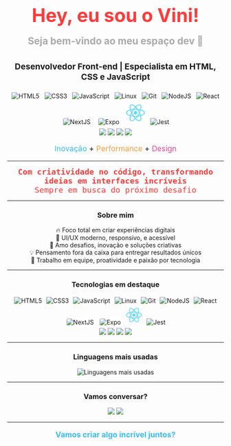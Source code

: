 <h1 align="center" style="color:#FF3B3B; font-size:2.7rem;">
  Hey, eu sou o Vini!<br>
  <span style="font-size:1.4rem; color:#aaa;">Seja bem-vindo ao meu espaço dev 🚀</span>
</h1>

<p align="center" style="font-size:1.2rem;">
  <b>Desenvolvedor Front-end | Especialista em HTML, CSS e JavaScript</b>
</p>

<p align="center">
  <!-- HTML5 -->
  <img src="https://cdn.jsdelivr.net/gh/devicons/devicon/icons/html5/html5-original.svg" title="HTML5" alt="HTML5" width="45" height="45" style="margin:4px;"/>
  <!-- CSS3 -->
  <img src="https://cdn.jsdelivr.net/gh/devicons/devicon/icons/css3/css3-original.svg" title="CSS3" alt="CSS3" width="45" height="45" style="margin:4px;"/>
  <!-- JavaScript -->
  <img src="https://cdn.jsdelivr.net/gh/devicons/devicon/icons/javascript/javascript-original.svg" title="JavaScript" alt="JavaScript" width="45" height="45" style="margin:4px;"/>
  <!-- Linux -->
  <img src="https://cdn.jsdelivr.net/gh/devicons/devicon/icons/linux/linux-original.svg" title="Linux" alt="Linux" width="45" height="45" style="margin:4px;"/>
  <!-- Git -->
  <img src="https://cdn.jsdelivr.net/gh/devicons/devicon/icons/git/git-original.svg" title="Git" alt="Git" width="45" height="45" style="margin:4px;"/>
  <!-- NodeJS -->
  <img src="https://cdn.jsdelivr.net/gh/devicons/devicon/icons/nodejs/nodejs-original.svg" title="NodeJS" alt="NodeJS" width="45" height="45" style="margin:4px;"/>
  <!-- React -->
  <img src="https://cdn.jsdelivr.net/gh/devicons/devicon/icons/react/react-original.svg" title="React" alt="React" width="45" height="45" style="margin:4px;"/>
  <!-- NextJS (white bg for visibility) -->
  <img src="https://cdn.jsdelivr.net/gh/devicons/devicon/icons/nextjs/nextjs-original.svg" title="NextJS" alt="NextJS" width="45" height="45" style="margin:4px; background:#fff; border-radius:6px; padding:3px;"/>
  <!-- Expo -->
  <img src="https://images.seeklogo.com/logo-png/45/1/expo-go-app-logo-png_seeklogo-457073.png" title="Expo" alt="Expo" width="45" height="45" style="margin:4px; background:#fff; border-radius:6px; padding:3px;"/>
  <!-- React Native (using React icon) -->
  <img src="https://raw.githubusercontent.com/devicons/devicon/master/icons/react/react-original.svg" title="React Native" alt="React Native" width="45" height="45" style="margin:4px;"/>
  <!-- Jest -->
  <img src="https://cdn.jsdelivr.net/gh/devicons/devicon/icons/jest/jest-plain.svg" title="Jest" alt="Jest" width="45" height="45" style="margin:4px;"/>
  <br>
  <!-- Redes IoT -->
  <img src="https://img.shields.io/badge/Redes%20IoT-00bcd4?style=for-the-badge&logo=internetcomputer&logoColor=white" height="25"/>
  <!-- Scrum -->
  <img src="https://img.shields.io/badge/Scrum-006B36?style=for-the-badge&logo=scrumalliance&logoColor=white" height="25"/>
  <!-- Kanban -->
  <img src="https://img.shields.io/badge/Kanban-3178C6?style=for-the-badge&logo=trello&logoColor=white" height="25"/>
  <!-- SQL (MySQL official color) -->
  <img src="https://img.shields.io/badge/SQL-4479A1?style=for-the-badge&logo=mysql&logoColor=white" height="25"/>
</p>

<p align="center" style="font-size:1.1rem;">
  <span style="color:#38bdf8;">Inovação</span> + <span style="color:#f59e42;">Performance</span> + <span style="color:#ec4899;">Design</span>
</p>

---

<div align="center" style="color:#FF3B3B; font-size:1.15rem; font-family:'Fira Code',monospace;">
  <b>Com criatividade no código, transformando ideias em interfaces incríveis</b><br>
  Sempre em busca do próximo desafio
</div>

---

<h3 align="center">Sobre mim</h3>

<p align="center">
  🔥 Foco total em criar experiências digitais<br>
  🎨 UI/UX moderno, responsivo, e acessível<br>
  🚀 Amo desafios, inovação e soluções criativas<br>
  💡 Pensamento fora da caixa para entregar resultados únicos<br>
  🤝 Trabalho em equipe, proatividade e paixão por tecnologia
</p>

---

<h3 align="center">Tecnologias em destaque</h3>

<p align="center">
  <!-- HTML5 -->
  <img src="https://cdn.jsdelivr.net/gh/devicons/devicon/icons/html5/html5-original.svg" title="HTML5" alt="HTML5" width="38" height="38" style="margin:3px;"/>
  <!-- CSS3 -->
  <img src="https://cdn.jsdelivr.net/gh/devicons/devicon/icons/css3/css3-original.svg" title="CSS3" alt="CSS3" width="38" height="38" style="margin:3px;"/>
  <!-- JavaScript -->
  <img src="https://cdn.jsdelivr.net/gh/devicons/devicon/icons/javascript/javascript-original.svg" title="JavaScript" alt="JavaScript" width="38" height="38" style="margin:3px;"/>
  <!-- Linux -->
  <img src="https://cdn.jsdelivr.net/gh/devicons/devicon/icons/linux/linux-original.svg" title="Linux" alt="Linux" width="38" height="38" style="margin:3px;"/>
  <!-- Git -->
  <img src="https://cdn.jsdelivr.net/gh/devicons/devicon/icons/git/git-original.svg" title="Git" alt="Git" width="38" height="38" style="margin:3px;"/>
  <!-- NodeJS -->
  <img src="https://cdn.jsdelivr.net/gh/devicons/devicon/icons/nodejs/nodejs-original.svg" title="NodeJS" alt="NodeJS" width="38" height="38" style="margin:3px;"/>
  <!-- React -->
  <img src="https://cdn.jsdelivr.net/gh/devicons/devicon/icons/react/react-original.svg" title="React" alt="React" width="38" height="38" style="margin:3px;"/>
  <!-- NextJS (white bg for visibility) -->
  <img src="https://cdn.jsdelivr.net/gh/devicons/devicon/icons/nextjs/nextjs-original.svg" title="NextJS" alt="NextJS" width="38" height="38" style="margin:3px; background:#fff; border-radius:6px; padding:2px;"/>
  <!-- Expo -->
  <img src="https://cdn.jsdelivr.net/gh/devicons/devicon/icons/expo/expo-original.svg" title="Expo" alt="Expo" width="38" height="38" style="margin:3px; background:#fff; border-radius:6px; padding:2px;"/>
  <!-- React Native (using React icon) -->
  <img src="https://raw.githubusercontent.com/devicons/devicon/master/icons/react/react-original.svg" title="React Native" alt="React Native" width="38" height="38" style="margin:3px;"/>
  <!-- Jest -->
  <img src="https://cdn.jsdelivr.net/gh/devicons/devicon/icons/jest/jest-plain.svg" title="Jest" alt="Jest" width="38" height="38" style="margin:3px;"/>
  <br>
  <!-- Redes IoT -->
  <img src="https://img.shields.io/badge/Redes%20IoT-00bcd4?style=for-the-badge&logo=internetcomputer&logoColor=white" height="22"/>
  <!-- Scrum -->
  <img src="https://img.shields.io/badge/Scrum-006B36?style=for-the-badge&logo=scrumalliance&logoColor=white" height="22"/>
  <!-- Kanban -->
  <img src="https://img.shields.io/badge/Kanban-3178C6?style=for-the-badge&logo=trello&logoColor=white" height="22"/>
  <!-- SQL (MySQL official color) -->
  <img src="https://img.shields.io/badge/SQL-4479A1?style=for-the-badge&logo=mysql&logoColor=white" height="22"/>
</p>

---

<h3 align="center">Linguagens mais usadas</h3>

<p align="center">
  <img src="https://github-readme-stats.vercel.app/api/top-langs/?username=vinibertunho&layout=compact&langs_count=6&theme=radical" alt="Linguagens mais usadas"/>
</p>

---

<h3 align="center">Vamos conversar?</h3>

<p align="center">
  <a href="mailto:vbertunho@gmail.com"><img src="https://img.shields.io/badge/Email-38bdf8?style=for-the-badge&logo=gmail&logoColor=white"/></a>
  <a href="https://www.linkedin.com/in/vinicius-marcos-bertunho-da-silva-85172134a"><img src="https://img.shields.io/badge/LinkedIn-38bdf8?style=for-the-badge&logo=linkedin&logoColor=white"/></a>
</p>

---

<p align="center" style="color:#38bdf8; font-size:1.1rem;">
  <b>Vamos criar algo incrível juntos?</b>
</p>
